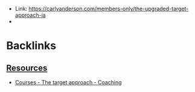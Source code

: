 - Link: https://carlyanderson.com/members-only/the-upgraded-target-approach-ia
- 

# Backlinks
## [Resources](<Resources.md>)
- [Courses - The target approach - Coaching](<Courses - The target approach - Coaching.md>)

